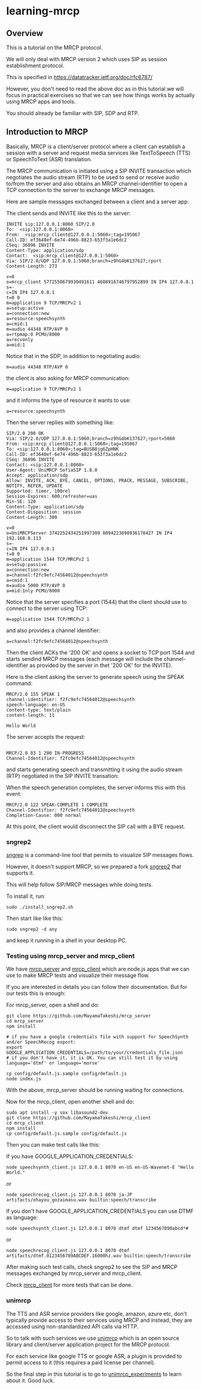 # learning-mrcp

## Overview

This is a tutorial on the MRCP protocol.

We will only deal with MRCP version 2 which uses SIP as session establishment protocol.

This is specified in https://datatracker.ietf.org/doc/rfc6787/

However, you don't need to read the above doc as in this tutorial we will focus in practical exercises so that we can see how things works by actually using MRCP apps and tools.

You should already be familiar with SIP, SDP and RTP.

## Introduction to MRCP

Basically, MRCP is a client/server protocol where a client can establish a session with a server and request media services like TextToSpeech (TTS) or SpeechToText (ASR) translation.

The MRCP communication is initiated using a SIP INVITE transaction which negotiates the audio stream (RTP) to be used to send or receive audio to/from the server and also obtains an MRCP channel-identifier to open a TCP connection to the server to exchange MRCP messages. 

Here are sample messages exchanged between a client and a server app:


The client sends and INVITE like this to the server:
```
INVITE sip:127.0.0.1:8060 SIP/2.0
To:  <sip:127.0.0.1:8060>
From:  <sip:mrcp_client@127.0.0.1:5060>;tag=195067
Call-ID: ef3640ef-6e74-496b-8823-653f3a1e6dc2
CSeq: 36896 INVITE
Content-Type: application/sdp
Contact:  <sip:mrcp_client@127.0.0.1:5060>
Via: SIP/2.0/UDP 127.0.0.1:5060;branch=z9hG4bK137627;rport
Content-Length: 273

v=0
o=mrcp_client 5772550679930491611 4608916746797952899 IN IP4 127.0.0.1
s=-
c=IN IP4 127.0.0.1
t=0 0
m=application 9 TCP/MRCPv2 1
a=setup:active
a=connection:new
a=resource:speechsynth
a=cmid:1
m=audio 44348 RTP/AVP 0
a=rtpmap:0 PCMU/8000
a=recvonly
a=mid:1

```
Notice that in the SDP, in addition to negotiating audio:
```
m=audio 44348 RTP/AVP 0
```
the client is also asking for MRCP communication:
```
m=application 9 TCP/MRCPv2 1
```
and it informs the type of resource it wants to use:
```
a=resource:speechsynth
```
Then the server replies with something like:
```
SIP/2.0 200 OK
Via: SIP/2.0/UDP 127.0.0.1:5060;branch=z9hG4bK137627;rport=5060
From: <sip:mrcp_client@127.0.0.1:5060>;tag=195067
To: <sip:127.0.0.1:8060>;tag=BUSB8jg6ZpHNK
Call-ID: ef3640ef-6e74-496b-8823-653f3a1e6dc2
CSeq: 36896 INVITE
Contact: <sip:127.0.0.1:8060>
User-Agent: UniMRCP SofiaSIP 1.8.0
Accept: application/sdp
Allow: INVITE, ACK, BYE, CANCEL, OPTIONS, PRACK, MESSAGE, SUBSCRIBE, NOTIFY, REFER, UPDATE
Supported: timer, 100rel
Session-Expires: 600;refresher=uas
Min-SE: 120
Content-Type: application/sdp
Content-Disposition: session
Content-Length: 300

v=0
o=UniMRCPServer 3742252434251997309 8094223898936178427 IN IP4 192.168.0.113
s=-
c=IN IP4 127.0.0.1
t=0 0
m=application 1544 TCP/MRCPv2 1
a=setup:passive
a=connection:new
a=channel:f2fc9efc74564012@speechsynth
a=cmid:1
m=audio 5000 RTP/AVP 0
a=mid:1nly PCMU/8000
```

Notice that the server specifies a port (1544) that the client should use to connect to the server using TCP:
```
m=application 1544 TCP/MRCPv2 1
```
and also provides a channel identifier:
```
a=channel:f2fc9efc74564012@speechsynth
```

Then the client ACKs the '200 OK' and opens a socket to TCP port 1544 and starts sendind MRCP messages (each message will include the channel-identifier as provided by the server in thet '200 OK' for the INVITE).

Here is the client asking the server to generate speech using the SPEAK command:
```
MRCP/2.0 155 SPEAK 1
channel-identifier: f2fc9efc74564012@speechsynth
speech-language: en-US
content-type: text/plain
content-length: 11

Hello World
```

The server accepts the request:
```

MRCP/2.0 83 1 200 IN-PROGRESS
Channel-Identifier: f2fc9efc74564012@speechsynth
```

and starts generating speech and transmitting it using the audio stream (RTP) negotiated in the SIP INVITE transation:

When the speech generation completes, the server informs this with this event:
```
MRCP/2.0 122 SPEAK-COMPLETE 1 COMPLETE
Channel-Identifier: f2fc9efc74564012@speechsynth
Completion-Cause: 000 normal
```

At this point, the client would disconnect the SIP call with a BYE request.

### sngrep2

[sngrep](https://github.com/irontec/sngrep) is a command-line tool that permits to visualize SIP messages flows.

However, it doesn't support MRCP, so we prepared a fork [sngrep2](https://github.com/MayamaTakeshi/sngrep/tree/mrcp_support) that supports it.

This will help follow SIP/MRCP messages while doing tests.

To install it, run:
```
sudo ./install_sngrep2.sh
```

Then start like like this:
```
sudo sngrep2 -d any
```
and keep it running in a shell in your desktop PC.


### Testing using mrcp_server and mrcp_client

We have [mrcp_server](https://github.com/MayamaTakeshi/mrcp_server) and [mrcp_client](https://github.com/MayamaTakeshi/mrcp_client)
which are node.js apps that we can use to make MRCP tests and visualize their message flow.

If you are interested in details you can follow their documentation. But for our tests this is enough:

For mrcp_server, open a shell and do:
```
git clone https://github.com/MayamaTakeshi/mrcp_server
cd mrcp_server
npm install

# if you have a google credentials file with support for SpeechSynth and/or SpeechRecog export:
export GOOGLE_APPLICATION_CREDENTIALS=/path/to/your/credentials_file.json
# if you don't have it, it is OK. You can still test it by using language='dtmf' or language='morse'

cp config/default.js.sample config/default.js
node index.js
```
With the above, mrcp_server should be running waiting for connections.

Now for the mrcp_client, open another shell and do:
```
sudo apt install -y sox libasound2-dev
git clone https://github.com/MayamaTakeshi/mrcp_client
cd mrcp_client
npm install
cp config/default.js.sample config/default.js
```

Then you can make test calls like this:

If you have GOOGLE_APPLICATION_CREDENTIALS:
```
node speechsynth_client.js 127.0.0.1 8070 en-US en-US-Wavenet-E "Hello World."
```
or
```
node speechrecog_client.js 127.0.0.1 8070 ja-JP artifacts/ohayou_gozaimasu.wav builtin:speech/transcribe
```

If you don't have GOOGLE_APPLICATION_CREDENTIALS you can use DTMF as language:
```
node speechsynth_client.js 127.0.0.1 8070 dtmf dtmf 1234567890abcd*#
```
or
```
node speechrecog_client.js 127.0.0.1 8070 dtmf artifacts/dtmf.0123456789ABCDEF.16000hz.wav builtin:speech/transcribe
```

After making such test calls, check sngrep2 to see the SIP and MRCP messages exchanged by mrcp_server and mrcp_client.

Check [mrcp_client](https://github.com/MayamaTakeshi/mrcp_client) for more tests that can be done.

### unimrcp

The TTS and ASR service providers like google, amazon, azure etc, don't typically provide access to their services using MRCP and instead, they are accessed using non-standardized API calls via HTTP.

So to talk with such services we use [unimrcp](https://github.com/unispeech/unimrcp) which is an open source library and client/server application project for the MRCP protocol.

For each service like google TTS or google ASR, a plugin is provided to permit access to it (this requires a paid license per channel).

So the final step in this tutorial is to go to [unimrcp_experiments](https://github.com/MayamaTakeshi/unimrcp_experiments) to learn about it. Good luck.


